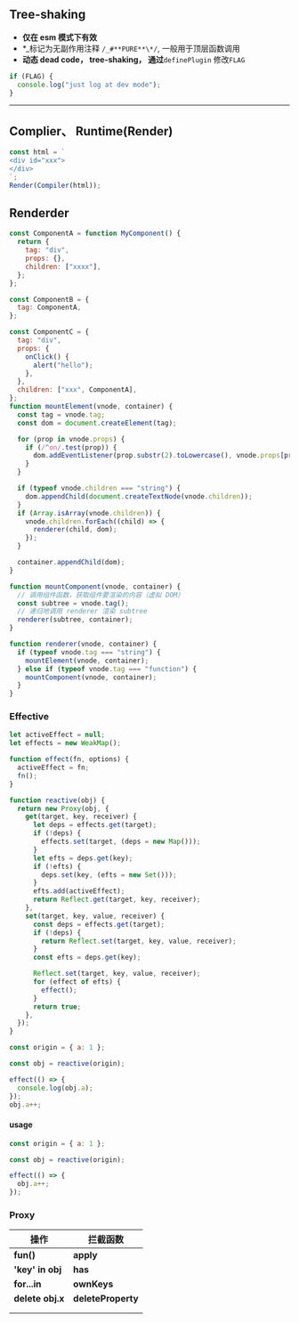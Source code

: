 ## Tree-shaking

- **仅在 esm 模式下有效**
- \*_标记为无副作用注释 `/_#**PURE**\*/`, 一般用于顶层函数调用
- **动态 dead code， tree-shaking， 通过**`definePlugin` 修改`FLAG`

```javascript
if (FLAG) {
  console.log("just log at dev mode");
}
```

---

## Complier、 Runtime(Render)

```javascript
const html = `
<div id="xxx">
</div>
`;
Render(Compiler(html));
```

## Renderder

```javascript
const ComponentA = function MyComponent() {
  return {
    tag: "div",
    props: {},
    children: ["xxxx"],
  };
};

const ComponentB = {
  tag: ComponentA,
};

const ComponentC = {
  tag: "div",
  props: {
    onClick() {
      alert("hello");
    },
  },
  children: ["xxx", ComponentA],
};
function mountElement(vnode, container) {
  const tag = vnode.tag;
  const dom = document.createElement(tag);

  for (prop in vnode.props) {
    if (/^on/.test(prop)) {
      dom.addEventListener(prop.substr(2).toLowercase(), vnode.props[prop]);
    }
  }

  if (typeof vnode.children === "string") {
    dom.appendChild(document.createTextNode(vnode.children));
  }
  if (Array.isArray(vnode.children)) {
    vnode.children.forEach((child) => {
      renderer(child, dom);
    });
  }

  container.appendChild(dom);
}

function mountComponent(vnode, container) {
  // 调用组件函数，获取组件要渲染的内容（虚拟 DOM）
  const subtree = vnode.tag();
  // 递归地调用 renderer 渲染 subtree
  renderer(subtree, container);
}

function renderer(vnode, container) {
  if (typeof vnode.tag === "string") {
    mountElement(vnode, container);
  } else if (typeof vnode.tag === "function") {
    mountComponent(vnode, container);
  }
}
```

### Effective

```javascript
let activeEffect = null;
let effects = new WeakMap();

function effect(fn, options) {
  activeEffect = fn;
  fn();
}

function reactive(obj) {
  return new Proxy(obj, {
    get(target, key, receiver) {
      let deps = effects.get(target);
      if (!deps) {
        effects.set(target, (deps = new Map()));
      }
      let efts = deps.get(key);
      if (!efts) {
        deps.set(key, (efts = new Set()));
      }
      efts.add(activeEffect);
      return Reflect.get(target, key, receiver);
    },
    set(target, key, value, receiver) {
      const deps = effects.get(target);
      if (!deps) {
        return Reflect.set(target, key, value, receiver);
      }
      const efts = deps.get(key);

      Reflect.set(target, key, value, receiver);
      for (effect of efts) {
        effect();
      }
      return true;
    },
  });
}

const origin = { a: 1 };

const obj = reactive(origin);

effect(() => {
  console.log(obj.a);
});
obj.a++;
```

#### usage

```javascript
const origin = { a: 1 };

const obj = reactive(origin);

effect(() => {
  obj.a++;
});
```

### Proxy

| **操作**         | **拦截函数**       |
| ---------------- | ------------------ |
| **fun()**        | **apply**          |
| **'key' in obj** | **has**            |
| **for...in**     | **ownKeys**        |
| **delete obj.x** | **deleteProperty** |
|                  |                    |
|                  |                    |
